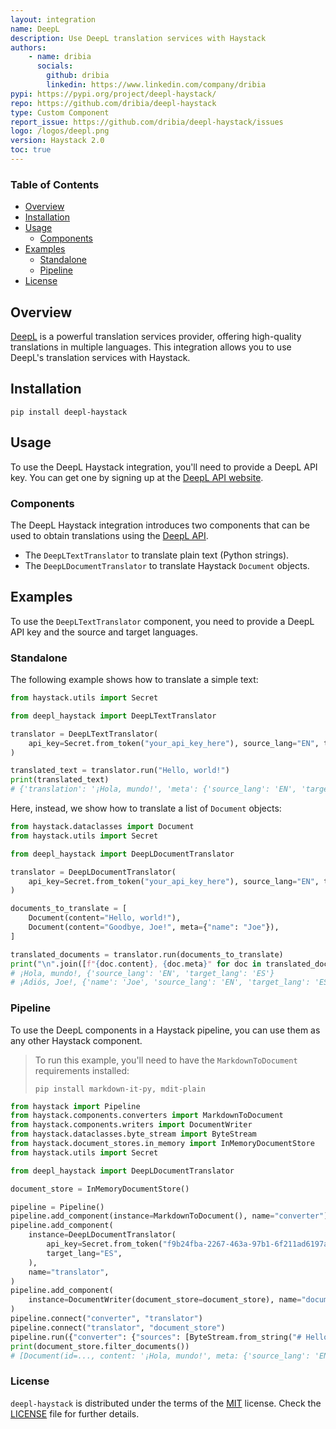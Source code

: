 ```yaml
---
layout: integration
name: DeepL
description: Use DeepL translation services with Haystack
authors:
    - name: dribia
      socials:
        github: dribia
        linkedin: https://www.linkedin.com/company/dribia
pypi: https://pypi.org/project/deepl-haystack/
repo: https://github.com/dribia/deepl-haystack
type: Custom Component
report_issue: https://github.com/dribia/deepl-haystack/issues
logo: /logos/deepl.png
version: Haystack 2.0
toc: true
---
```

### **Table of Contents**
- [Overview](#overview)
- [Installation](#installation)
- [Usage](#usage)
  - [Components](#components)
- [Examples](#examples)
  - [Standalone](#standalone)
  - [Pipeline](#pipeline)
- [License](#license)

## Overview

[DeepL](https://www.deepl.com/) is a powerful translation services provider, offering high-quality translations 
in multiple languages. This integration allows you to use DeepL's translation services with Haystack. 

## Installation

```console
pip install deepl-haystack
```

## Usage

To use the DeepL Haystack integration, you'll need to provide a DeepL API key.
You can get one by signing up at the [DeepL API website](https://www.deepl.com/en/pro#developer).

### Components

The DeepL Haystack integration introduces two components that can be used to
obtain translations using the [DeepL API](https://www.deepl.com/en/pro-api).

- The `DeepLTextTranslator` to translate plain text (Python strings).
- The `DeepLDocumentTranslator` to translate Haystack `Document` objects.

## Examples

To use the `DeepLTextTranslator` component, you need to provide a 
DeepL API key and the source and target languages. 

### Standalone

The following example shows how to translate a simple text:

```python
from haystack.utils import Secret

from deepl_haystack import DeepLTextTranslator

translator = DeepLTextTranslator(
    api_key=Secret.from_token("your_api_key_here"), source_lang="EN", target_lang="ES"
)

translated_text = translator.run("Hello, world!")
print(translated_text)
# {'translation': '¡Hola, mundo!', 'meta': {'source_lang': 'EN', 'target_lang': 'ES'}}
```

Here, instead, we show how to translate a list of `Document` objects:

```python
from haystack.dataclasses import Document
from haystack.utils import Secret

from deepl_haystack import DeepLDocumentTranslator

translator = DeepLDocumentTranslator(
    api_key=Secret.from_token("your_api_key_here"), source_lang="EN", target_lang="ES"
)

documents_to_translate = [
    Document(content="Hello, world!"),
    Document(content="Goodbye, Joe!", meta={"name": "Joe"}),
]

translated_documents = translator.run(documents_to_translate)
print("\n".join([f"{doc.content}, {doc.meta}" for doc in translated_documents]))
# ¡Hola, mundo!, {'source_lang': 'EN', 'target_lang': 'ES'}
# ¡Adiós, Joe!, {'name': 'Joe', 'source_lang': 'EN', 'target_lang': 'ES'}
```

### Pipeline

To use the DeepL components in a Haystack pipeline, 
you can use them as any other Haystack component.

> To run this example, you'll need to have the `MarkdownToDocument` requirements installed:
> ```shell
> pip install markdown-it-py, mdit-plain
> ```

```python
from haystack import Pipeline
from haystack.components.converters import MarkdownToDocument
from haystack.components.writers import DocumentWriter
from haystack.dataclasses.byte_stream import ByteStream
from haystack.document_stores.in_memory import InMemoryDocumentStore
from haystack.utils import Secret

from deepl_haystack import DeepLDocumentTranslator

document_store = InMemoryDocumentStore()

pipeline = Pipeline()
pipeline.add_component(instance=MarkdownToDocument(), name="converter")
pipeline.add_component(
    instance=DeepLDocumentTranslator(
        api_key=Secret.from_token("f9b24fba-2267-463a-97b1-6f211ad6197a:fx"),
        target_lang="ES",
    ),
    name="translator",
)
pipeline.add_component(
    instance=DocumentWriter(document_store=document_store), name="document_store"
)
pipeline.connect("converter", "translator")
pipeline.connect("translator", "document_store")
pipeline.run({"converter": {"sources": [ByteStream.from_string("# Hello world!")]}})
print(document_store.filter_documents())
# [Document(id=..., content: '¡Hola, mundo!', meta: {'source_lang': 'EN', 'language': 'ES'})]
```

### License

`deepl-haystack` is distributed under the terms of the
[MIT](https://opensource.org/license/mit) license.
Check the [LICENSE](./LICENSE) file for further details.
